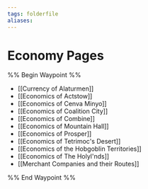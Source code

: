 ```yaml
---
tags: folderfile
aliases:
---
```


# Economy Pages
%% Begin Waypoint %%
- [[Currency of Alaturmen]]
- [[Economics of Actstow]]
- [[Economics of Cenva Minyo]]
- [[Economics of Coalition City]]
- [[Economics of Combine]]
- [[Economics of Mountain Hall]]
- [[Economics of Prosper]]
- [[Economics of Tetrimoc's Desert]]
- [[Economics of the Hobgoblin Territories]]
- [[Economics of The Holyl'nds]]
- [[Merchant Companies and their Routes]]

%% End Waypoint %%
